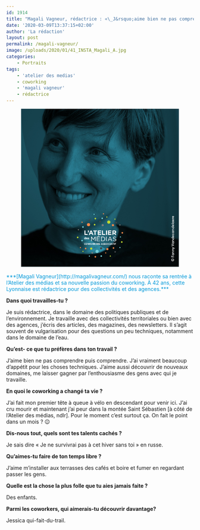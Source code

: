 ```yaml
---
id: 1914
title: "Magali Vagneur, rédactrice : «\_J&rsquo;aime bien ne pas comprendre puis comprendre.\_»"
date: '2020-03-09T13:37:15+02:00'
author: 'La rédaction'
layout: post
permalink: /magali-vagneur/
image: /uploads/2020/01/41_INSTA_Magali_A.jpg
categories:
    - Portraits
tags:
    - 'atelier des medias'
    - coworking
    - 'magali vagneur'
    - rédactrice
---
```


<figure class="wp-block-image"><img src="/uploads/2020/01/41_INSTA_Magali_A.jpg" alt="Illustration"></figure><span style="color: #0298d9;">***[Magali Vagneur](http://magalivagneur.com/) nous raconte sa rentrée à l’Atelier des médias et sa nouvelle passion du coworking. À 42 ans, cette Lyonnaise est rédactrice pour des collectivités et des agences.*** </span>

**Dans quoi travailles-tu ?**

Je suis rédactrice, dans le domaine des politiques publiques et de l’environnement. Je travaille avec des collectivités territoriales ou bien avec des agences, j’écris des articles, des magazines, des newsletters. Il s’agit souvent de vulgarisation pour des questions un peu techniques, notamment dans le domaine de l’eau.

**Qu’est- ce que tu préfères dans ton travail ?**

J’aime bien ne pas comprendre puis comprendre. J’ai vraiment beaucoup d’appétit pour les choses techniques. J’aime aussi découvrir de nouveaux domaines, me laisser gagner par l’enthousiasme des gens avec qui je travaille.

**En quoi le coworking a changé ta vie ?**

J’ai fait mon premier tête à queue à vélo en descendant pour venir ici. J’ai cru mourir et maintenant j’ai peur dans la montée Saint Sébastien \[à côté de l’Atelier des médias, ndlr\]. Pour le moment c’est surtout ça. On fait le point dans un mois ? 😉

**Dis-nous tout, quels sont tes talents cachés ?**

Je sais dire « Je ne survivrai pas à cet hiver sans toi » en russe.

**Qu’aimes-tu faire de ton temps libre ?**

J’aime m’installer aux terrasses des cafés et boire et fumer en regardant passer les gens.

**Quelle est la chose la plus folle que tu aies jamais faite ?**

Des enfants.

**Parmi les coworkers, qui aimerais-tu découvrir davantage?**

Jessica qui-fait-du-trail.